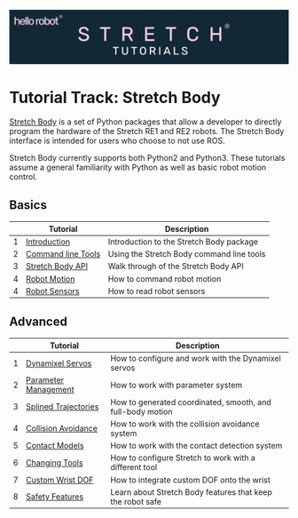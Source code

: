 ![](../images/banner.png)
# Tutorial Track: Stretch Body
[Stretch Body](https://github.com/hello-robot/stretch_body) is a set of Python packages that allow a developer to directly program the hardware of the Stretch RE1 and RE2 robots. The Stretch Body interface is intended for users who choose to not use ROS.


Stretch Body currently supports both Python2 and Python3. These tutorials assume a general familiarity with Python as well as basic robot motion control.

## Basics


|     | Tutorial                                                    | Description                               |
|-----|-------------------------------------------------------------|-------------------------------------------|
| 1   | [Introduction](tutorial_introduction.md)                    | Introduction to the Stretch Body package  |
| 2   | [Command line Tools](tutorial_command_line_tools.md)        | Using the Stretch Body command line tools |
| 3   | [Stretch Body API](tutorial_stretch_body_api.md) | Walk through of the Stretch Body API      |
| 4   | [Robot Motion](tutorial_robot_motion.md)                    | How to command robot motion               |    
| 4   | [Robot Sensors](tutorial_robot_sensors.md)                  | How to read robot sensors        |


## Advanced
|     | Tutorial                                                   | Description                                                |
|-----|------------------------------------------------------------|------------------------------------------------------------|
| 1   | [Dynamixel Servos](tutorial_dynamixel_servos.md)           | How to configure and work with the Dynamixel servos        |
| 2   | [Parameter Management](tutorial_parameter_management.md)   | How to work with parameter system                          |
| 3   | [Splined Trajectories](tutorial_splined_trajectories.md)   | How to generated coordinated, smooth, and full-body motion |
| 4   | [Collision Avoidance](tutorial_collision_avoidance.md)     | How to work with the collision avoidance system            |
| 5   | [Contact Models](tutorial_contact_models.md)               | How to work with the contact detection system              |
| 6   | [Changing Tools](tutorial_tool_change.md)                  | How to configure Stretch to work with a different tool     |
| 7   | [Custom Wrist DOF](tutorial_extending_wrist_dof.md) | How to integrate custom DOF onto the wrist                 |
| 8   | [Safety Features](tutorial_safe_coding.md)                 | Learn about Stretch Body features that keep the robot safe |

